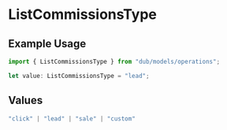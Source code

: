 # ListCommissionsType

## Example Usage

```typescript
import { ListCommissionsType } from "dub/models/operations";

let value: ListCommissionsType = "lead";
```

## Values

```typescript
"click" | "lead" | "sale" | "custom"
```